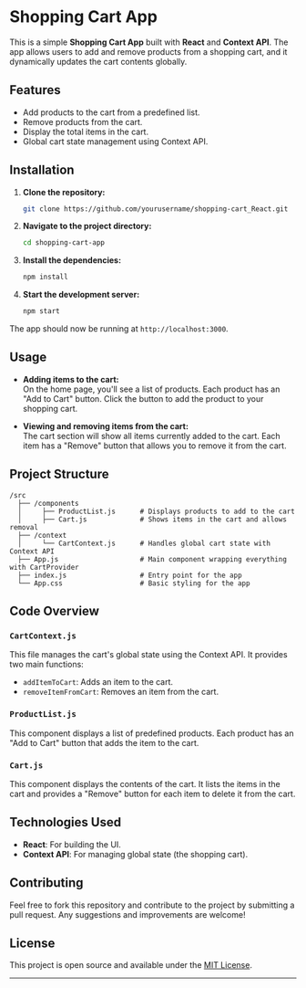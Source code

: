 
# Shopping Cart App

This is a simple **Shopping Cart App** built with **React** and **Context API**. The app allows users to add and remove products from a shopping cart, and it dynamically updates the cart contents globally.

## Features

- Add products to the cart from a predefined list.
- Remove products from the cart.
- Display the total items in the cart.
- Global cart state management using Context API.

## Installation

1. **Clone the repository:**

   ```bash
   git clone https://github.com/yourusername/shopping-cart_React.git
   ```

2. **Navigate to the project directory:**

   ```bash
   cd shopping-cart-app
   ```

3. **Install the dependencies:**

   ```bash
   npm install
   ```

4. **Start the development server:**

   ```bash
   npm start
   ```

The app should now be running at `http://localhost:3000`.

## Usage

- **Adding items to the cart:**  
  On the home page, you'll see a list of products. Each product has an "Add to Cart" button. Click the button to add the product to your shopping cart.
  
- **Viewing and removing items from the cart:**  
  The cart section will show all items currently added to the cart. Each item has a "Remove" button that allows you to remove it from the cart.

## Project Structure

```
/src
  ├── /components
  │     ├── ProductList.js      # Displays products to add to the cart
  │     ├── Cart.js             # Shows items in the cart and allows removal
  ├── /context
  │     └── CartContext.js      # Handles global cart state with Context API
  ├── App.js                    # Main component wrapping everything with CartProvider
  ├── index.js                  # Entry point for the app
  └── App.css                   # Basic styling for the app
```

## Code Overview

### `CartContext.js`
This file manages the cart's global state using the Context API. It provides two main functions:

- `addItemToCart`: Adds an item to the cart.
- `removeItemFromCart`: Removes an item from the cart.

### `ProductList.js`
This component displays a list of predefined products. Each product has an "Add to Cart" button that adds the item to the cart.

### `Cart.js`
This component displays the contents of the cart. It lists the items in the cart and provides a "Remove" button for each item to delete it from the cart.

## Technologies Used

- **React**: For building the UI.
- **Context API**: For managing global state (the shopping cart).

## Contributing

Feel free to fork this repository and contribute to the project by submitting a pull request. Any suggestions and improvements are welcome!

## License

This project is open source and available under the [MIT License](LICENSE).

---

